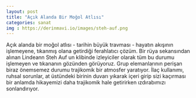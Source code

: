 ```yaml
---
layout: post
title: "Açık Alanda Bir Moğol Atlısı"
categories: sanat
img : https://derinmavi.io/images/steh-auf.png
---
```


Açık alanda bir moğol atlısı - tarihin büyük travması - hayatın akışının işlemeyene, tıkanmış olana getirdiği ferahlatıcı çözüm. 
Bir rüya sekansından alınan Lindeann Steh Auf un klibinde izleyiciler olarak tüm bu durumu işlemeyen ve tıkananın gözünden görüyoruz. 
Grup elemanlarının perişan biraz önemsemez durumu trajikomik bir atmosfer yaratıyor. 
İlaç kullanımı, ruhsal sorunlar, at üstündeki birinin duvarı yıkarak içeri girip sizi kaçırması bir anlamda hikayemizi daha trajikomik hale getirirken ızdırabımızı sonlandırıyor.
